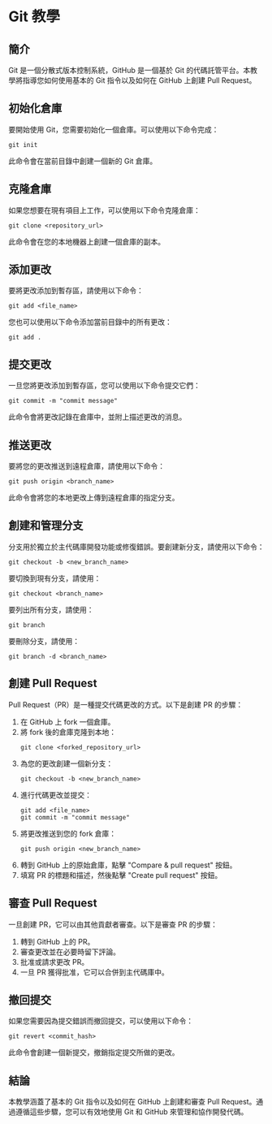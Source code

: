 # Git 教學

## 簡介
Git 是一個分散式版本控制系統，GitHub 是一個基於 Git 的代碼託管平台。本教學將指導您如何使用基本的 Git 指令以及如何在 GitHub 上創建 Pull Request。

## 初始化倉庫
要開始使用 Git，您需要初始化一個倉庫。可以使用以下命令完成：
```shell
git init
```
此命令會在當前目錄中創建一個新的 Git 倉庫。

## 克隆倉庫
如果您想要在現有項目上工作，可以使用以下命令克隆倉庫：
```shell
git clone <repository_url>
```
此命令會在您的本地機器上創建一個倉庫的副本。

## 添加更改
要將更改添加到暫存區，請使用以下命令：
```shell
git add <file_name>
```
您也可以使用以下命令添加當前目錄中的所有更改：
```shell
git add .
```

## 提交更改
一旦您將更改添加到暫存區，您可以使用以下命令提交它們：
```shell
git commit -m "commit message"
```
此命令會將更改記錄在倉庫中，並附上描述更改的消息。

## 推送更改
要將您的更改推送到遠程倉庫，請使用以下命令：
```shell
git push origin <branch_name>
```
此命令會將您的本地更改上傳到遠程倉庫的指定分支。

## 創建和管理分支
分支用於獨立於主代碼庫開發功能或修復錯誤。要創建新分支，請使用以下命令：
```shell
git checkout -b <new_branch_name>
```
要切換到現有分支，請使用：
```shell
git checkout <branch_name>
```
要列出所有分支，請使用：
```shell
git branch
```
要刪除分支，請使用：
```shell
git branch -d <branch_name>
```

## 創建 Pull Request
Pull Request（PR）是一種提交代碼更改的方式。以下是創建 PR 的步驟：

1. 在 GitHub 上 fork 一個倉庫。
2. 將 fork 後的倉庫克隆到本地：
   ```shell
   git clone <forked_repository_url>
   ```
3. 為您的更改創建一個新分支：
   ```shell
   git checkout -b <new_branch_name>
   ```
4. 進行代碼更改並提交：
   ```shell
   git add <file_name>
   git commit -m "commit message"
   ```
5. 將更改推送到您的 fork 倉庫：
   ```shell
   git push origin <new_branch_name>
   ```
6. 轉到 GitHub 上的原始倉庫，點擊 "Compare & pull request" 按鈕。
7. 填寫 PR 的標題和描述，然後點擊 "Create pull request" 按鈕。

## 審查 Pull Request
一旦創建 PR，它可以由其他貢獻者審查。以下是審查 PR 的步驟：

1. 轉到 GitHub 上的 PR。
2. 審查更改並在必要時留下評論。
3. 批准或請求更改 PR。
4. 一旦 PR 獲得批准，它可以合併到主代碼庫中。

## 撤回提交
如果您需要因為提交錯誤而撤回提交，可以使用以下命令：
```shell
git revert <commit_hash>
```
此命令會創建一個新提交，撤銷指定提交所做的更改。

## 結論
本教學涵蓋了基本的 Git 指令以及如何在 GitHub 上創建和審查 Pull Request。通過遵循這些步驟，您可以有效地使用 Git 和 GitHub 來管理和協作開發代碼。
